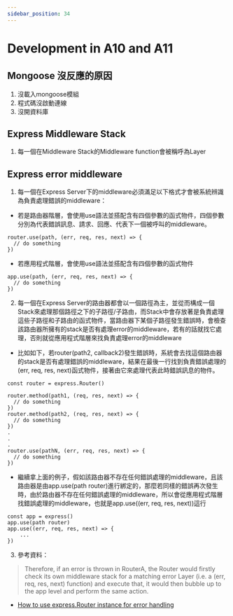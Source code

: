 ```yaml
---
sidebar_position: 34
---
```


# Development in A10 and A11


## Mongoose 沒反應的原因
1. 沒載入mongoose模組
2. 程式碼沒啟動連線
3. 沒開資料庫

## Express Middleware Stack
1. 每一個在Middleware Stack的Middleware function會被稱呼為Layer

## Express error middleware
1. 每一個在Express Server下的middleware必須滿足以下格式才會被系統辨識為負責處理錯誤的middleware：
  - 若是路由器階層，會使用use語法並搭配含有四個參數的函式物件，四個參數分別為代表錯誤訊息、請求、回應、代表下一個被呼叫的middleware。

  ```
  router.use(path, (err, req, res, next) => {
    // do something
  })
  ```
  - 若應用程式階層，會使用use語法並搭配含有四個參數的函式物件
  ```
  app.use(path, (err, req, res, next) => {
    // do something
  })
  ```

2. 每一個在Express Server的路由器都會以一個路徑為主，並從而構成一個Stack來處理那個路徑之下的子路徑/子路由，而Stack中會存放著是負責處理這些子路徑和子路由的函式物件，當路由器下某個子路徑發生錯誤時，會檢查該路由器所擁有的stack是否有處理error的middleware，若有的話就找它處理，否則就從應用程式階層來找負責處理error的middleware

- 比如如下，若router(path2, callback2)發生錯誤時，系統會去找這個路由器的stack是否有處理錯誤的middleware，結果在最後一行找到負責錯誤處理的(err, req, res, next)函式物件，接著由它來處理代表此時錯誤訊息的物件。
```
const router = express.Router()

router.method(path1, (req, res, next) => {
  // do something
})
router.method(path2, (req, res, next) => {
  // do something
})
.
.
.
router.use(pathN, (err, req, res, next) => {
  // do something
})
```

- 繼續拿上面的例子，假如該路由器不存在任何錯誤處理的middleware，且該路由器是由app.use(path router)進行綁定的，那麼若同樣的錯誤再次發生時，由於路由器不存在任何錯誤處理的middleware，所以會從應用程式階層找錯誤處理的middleware，也就是app.use((err, req, res, next))這行


```
const app = express()
app.use(path router)
app.use((err, req, res, next) => {
    ...
})
```

3. 參考資料：
 > Therefore, if an error is thrown in RouterA, the Router would firstly check its own middleware stack for a matching error Layer (i.e. a (err, req, res, next) function) and execute that, it would then bubble up to the app level and perform the same action.

 - [How to use express.Router instance for error handling](https://stackoverflow.com/questions/59814803/how-to-use-express-router-instance-for-error-handling)

